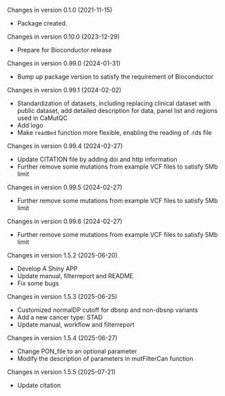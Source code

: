 Changes in version 0.1.0 (2021-11-15)
+ Package created.

Changes in version 0.10.0 (2023-12-29)
+ Prepare for Bioconductor release

Changes in version 0.99.0 (2024-01-31)
+ Bump up package version to satisfy the requirement of Bioconductor

Changes in version 0.99.1 (2024-02-02)
+ Standardization of datasets, including replacing clinical dataset with public dataset, add detailed description for data, panel list and regions used in CaMutQC
+ Add logo
+ Make `readBed` function more flexible, enabling the reading of .rds file

Changes in version 0.99.4 (2024-02-27)
+ Update CITATION file by adding doi and http information
+ Further remove some mutations from example VCF files to satisfy 5Mb limit

Changes in version 0.99.5 (2024-02-27)
+ Further remove some mutations from example VCF files to satisfy 5Mb limit

Changes in version 0.99.6 (2024-02-27)
+ Further remove some mutations from example VCF files to satisfy 5Mb limit

Changes in version 1.5.2 (2025-06-20)
+ Develop A Shiny APP
+ Update manual, filterreport and README
+ Fix some bugs

Changes in version 1.5.3 (2025-06-25)
+ Customized normalDP cutoff for dbsnp and non-dbsnp variants
+ Add a new cancer type: STAD
+ Update manual, workflow and filterreport

Changes in version 1.5.4 (2025-06-27)
+ Change PON_file to an optional parameter
+ Modify the description of parameters in mutFilterCan function

Changes in version 1.5.5 (2025-07-21)
+ Update citation
